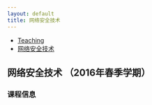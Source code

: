 ```yaml
---
layout: default
title: 网络安全技术
---
```

<ul class="breadcrumb">
<li><a href="/teaching/">Teaching</a> <span class="divider"></span></li>
<li><a href="/teaching/network-security/">网络安全技术</a> <span class="divider"></span></li> 
</ul>

## 网络安全技术 （2016年春季学期）

### 课程信息


